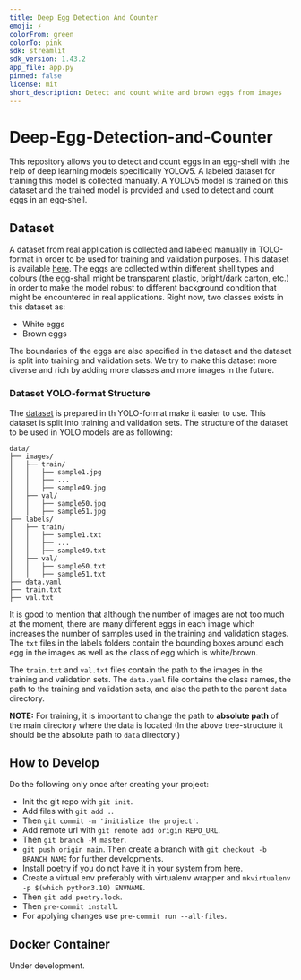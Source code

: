 ```yaml
---
title: Deep Egg Detection And Counter
emoji: ⚡
colorFrom: green
colorTo: pink
sdk: streamlit
sdk_version: 1.43.2
app_file: app.py
pinned: false
license: mit
short_description: Detect and count white and brown eggs from images
---
```

# Deep-Egg-Detection-and-Counter
This repository allows you to detect and count eggs in an egg-shell with the help of deep learning models specifically YOLOv5.
A labeled dataset for training this model is collected manually.
A YOLOv5 model is trained on this dataset and the trained model is provided and used to detect and count eggs in an egg-shell.

## Dataset
A dataset from real application is collected and labeled manually in TOLO-format in order to be used for training and validation purposes.
This dataset is available [here](https://huggingface.co/datasets/afshin-dini/Egg-Detection).
The eggs are collected within different shell types and colours (the egg-shall might be transparent plastic, bright/dark carton, etc.) in order
to make the model robust to different background condition that might be encountered in real applications.
Right now, two classes exists in this dataset as:
- White eggs
- Brown eggs

The boundaries of the eggs are also specified in the dataset and the dataset is split into training and validation sets.
We try to make this dataset more diverse and rich by adding more classes and more images in the future.

### Dataset YOLO-format Structure
The [dataset](https://huggingface.co/datasets/afshin-dini/Egg-Detection) is prepared in th YOLO-format make it easier to use.
This dataset is split into training and validation sets. The structure of the dataset to be used in YOLO models are as following:
```
data/
├── images/
│   ├── train/
│   │   ├── sample1.jpg
│   │   ├── ...
│   │   ├── sample49.jpg
│   ├── val/
│   │   ├── sample50.jpg
│   │   ├── sample51.jpg
├── labels/
│   ├── train/
│   │   ├── sample1.txt
│   │   ├── ...
│   │   ├── sample49.txt
│   ├── val/
│   │   ├── sample50.txt
│   │   ├── sample51.txt
├── data.yaml
├── train.txt
├── val.txt
```
It is good to mention that although the number of images are not too much at the moment, there are many different eggs in each image which increases the
number of samples used in the training and validation stages. The `txt` files in the labels folders contain the bounding boxes around each egg in the images as well as
the class of egg which is white/brown.

The `train.txt` and `val.txt` files contain the path to the images in the training and validation sets.
The `data.yaml` file contains the class names, the path to the training and validation sets, and also the path to the parent `data` directory.

**NOTE:** For training, it is important to change the path to **absolute path** of the main directory where the data is located (In the above tree-structure it should be the absolute path to `data` directory.)

## How to Develop
Do the following only once after creating your project:
- Init the git repo with `git init`.
- Add files with `git add .`.
- Then `git commit -m 'initialize the project'`.
- Add remote url with `git remote add origin REPO_URL`.
- Then `git branch -M master`.
- `git push origin main`.
Then create a branch with `git checkout -b BRANCH_NAME` for further developments.
- Install poetry if you do not have it in your system from [here](https://python-poetry.org/docs/#installing-with-pipx).
- Create a virtual env preferably with virtualenv wrapper and `mkvirtualenv -p $(which python3.10) ENVNAME`.
- Then `git add poetry.lock`.
- Then `pre-commit install`.
- For applying changes use `pre-commit run --all-files`.

## Docker Container
Under development.
